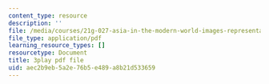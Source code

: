 ```yaml
---
content_type: resource
description: ''
file: /media/courses/21g-027-asia-in-the-modern-world-images-representations-fall-2016/aec2b9eb5a2e76b5e489a8b21d533659_v1pwYnDe7dc.pdf
file_type: application/pdf
learning_resource_types: []
resourcetype: Document
title: 3play pdf file
uid: aec2b9eb-5a2e-76b5-e489-a8b21d533659
---
```

